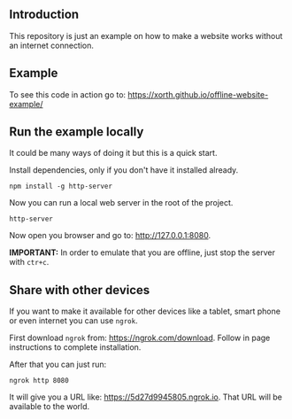## Introduction

This repository is just an example on how to make a website works without an internet connection.

## Example
To see this code in action go to: https://xorth.github.io/offline-website-example/

## Run the example locally

It could be many ways of doing it but this is a quick start. 

Install dependencies, only if you don't have it installed already.
```
npm install -g http-server
```

Now you can run a local web server in the root of the project.

```
http-server
```

Now open you browser and go to: http://127.0.0.1:8080.

**IMPORTANT:** In order to emulate that you are offline, just stop the server with `ctr+c`.

## Share with other devices

If you want to make it available for other devices like a tablet, smart phone or even internet you can use `ngrok`.

First download `ngrok` from: https://ngrok.com/download. Follow in page instructions to complete installation. 

After that you can just run:

```
ngrok http 8080
```

It will give you a URL like: https://5d27d9945805.ngrok.io. That URL will be available to the world. 